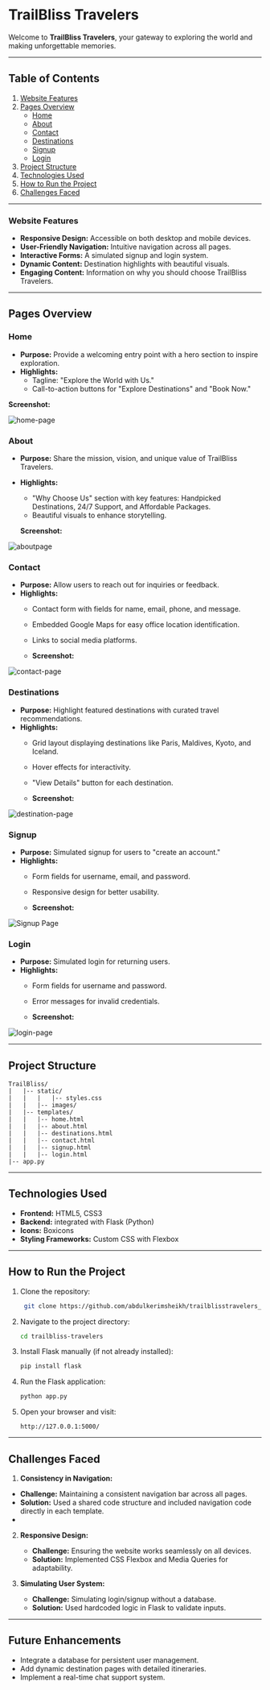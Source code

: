 <h1><b>TrailBliss Travelers</b></h1>

Welcome to **TrailBliss Travelers**, your gateway to exploring the world and making unforgettable memories. 

---

## Table of Contents

1. [Website Features](#website-features)
2. [Pages Overview](#pages-overview)
   - [Home](#home)
   - [About](#about)
   - [Contact](#contact)
   - [Destinations](#destinations)
   - [Signup](#signup)
   - [Login](#login)
3. [Project Structure](#project-structure)
4. [Technologies Used](#technologies-used)
5. [How to Run the Project](#how-to-run-the-project)
6. [Challenges Faced](#challenges-faced)

---

<h3>Website Features</h3> 

- **Responsive Design:** Accessible on both desktop and mobile devices.
- **User-Friendly Navigation:** Intuitive navigation across all pages.
- **Interactive Forms:** A simulated signup and login system.
- **Dynamic Content:** Destination highlights with beautiful visuals.
- **Engaging Content:** Information on why you should choose TrailBliss Travelers.

---

## Pages Overview

### Home
- **Purpose:** Provide a welcoming entry point with a hero section to inspire exploration.
- **Highlights:**
  - Tagline: "Explore the World with Us."
  - Call-to-action buttons for "Explore Destinations" and "Book Now."

 **Screenshot:**

![home-page](https://github.com/user-attachments/assets/b295658e-090d-4aac-a525-193e6e10e04f)

### About
- **Purpose:** Share the mission, vision, and unique value of TrailBliss Travelers.
- **Highlights:**
  - "Why Choose Us" section with key features: Handpicked Destinations, 24/7 Support, and Affordable Packages.
  - Beautiful visuals to enhance storytelling.
 
  **Screenshot:**
  
![aboutpage](https://github.com/user-attachments/assets/33e59827-97b5-47b9-b130-8eeab9add37a)


### Contact
- **Purpose:** Allow users to reach out for inquiries or feedback.
- **Highlights:**
  - Contact form with fields for name, email, phone, and message.
  - Embedded Google Maps for easy office location identification.
  - Links to social media platforms.
 
  - **Screenshot:**

![contact-page](https://github.com/user-attachments/assets/47e59741-d6f2-4af5-9a7d-694e45d02574)

### Destinations
- **Purpose:** Highlight featured destinations with curated travel recommendations.
- **Highlights:**
  - Grid layout displaying destinations like Paris, Maldives, Kyoto, and Iceland.
  - Hover effects for interactivity.
  - "View Details" button for each destination.
 
  - **Screenshot:**

![destination-page](https://github.com/user-attachments/assets/71da3897-eb4b-419d-aecc-a4a49c35d67c)

### Signup
- **Purpose:** Simulated signup for users to "create an account."
- **Highlights:**
  - Form fields for username, email, and password.
  - Responsive design for better usability.
 
  - **Screenshot:**

![Signup Page](static/images/signup-page.png "Signup Page Screenshot")

### Login
- **Purpose:** Simulated login for returning users.
- **Highlights:**
  - Form fields for username and password.
  - Error messages for invalid credentials.
 
  - **Screenshot:**

![login-page](https://github.com/user-attachments/assets/7118444e-7249-4537-be88-8527cb24b1d5)

---

## Project Structure

```
TrailBliss/
|   |-- static/
|   |   |   |-- styles.css
|   |   |-- images/
|   |-- templates/
|   |   |-- home.html
|   |   |-- about.html
|   |   |-- destinations.html
|   |   |-- contact.html
|   |   |-- signup.html
|   |   |-- login.html
|-- app.py
```

---

## Technologies Used

- **Frontend:** HTML5, CSS3
- **Backend:** integrated with Flask (Python)
- **Icons:** Boxicons
- **Styling Frameworks:** Custom CSS with Flexbox

---

## How to Run the Project

1. Clone the repository:
   ```bash
    git clone https://github.com/abdulkerimsheikh/trailblisstravelers_project.git
   ```

2. Navigate to the project directory:
   ```bash
   cd trailbliss-travelers
   ```

3. Install Flask manually (if not already installed):
   ```bash
   pip install flask
   ```

4. Run the Flask application:
   ```bash
   python app.py
   ```

5. Open your browser and visit:
   ```
   http://127.0.0.1:5000/
   ```

---

## Challenges Faced

1.  **Consistency in Navigation:**
   - **Challenge:** Maintaining a consistent navigation bar across all pages.
   - **Solution:** Used a shared code structure and included navigation code directly in each template.
   - 
2. **Responsive Design:**
   - **Challenge:** Ensuring the website works seamlessly on all devices.
   - **Solution:** Implemented CSS Flexbox and Media Queries for adaptability.

3. **Simulating User System:**
   - **Challenge:** Simulating login/signup without a database.
   - **Solution:** Used hardcoded logic in Flask to validate inputs.


---

## Future Enhancements

- Integrate a database for persistent user management.
- Add dynamic destination pages with detailed itineraries.
- Implement a real-time chat support system.

